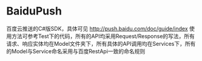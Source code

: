 # BaiduPush
百度云推送的C#版SDK，具体可见 http://push.baidu.com/doc/guide/index
使用方法可参考Test下的代码，所有的API均采用Request/Response的写法，所有请求、响应实体均在Model文件夹下，所有具体的API调用均在Services下，所有的Model与Service命名采用与百度RestApi一致的命名规则
